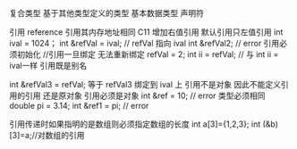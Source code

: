 复合类型 基于其他类型定义的类型
基本数据类型 声明符

引用 reference
引用其内存地址相同
C11 增加右值引用 默认引用只左值引用
int ival = 1024；
int &refVal = ival; // refVal 指向 ival
int &refVal2; // error 引用必须初始化
//引用一旦绑定 无法重新绑定
refVal = 2;
int ii = refVal; // 与  int ii = ival一样
引用既是别名

int &refVal3 = refVal; 等于 refVal3 绑定到 ival 上
引用不是对象 因此不能定义引用的引用 还是原对象
引用必须是对象
int &ref = 10; // error
类型必须相同
double pi = 3.14;
int &ref1 = pi; // error

引用传递时如果指明的是数组则必须指定数组的长度
int a[3]={1,2,3};
int (&b)[3]=a;//对数组的引用